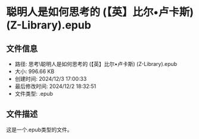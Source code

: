 ﻿# 聪明人是如何思考的 (【英】比尔•卢卡斯) (Z-Library).epub

## 文件信息
- 路径: 思考\聪明人是如何思考的 (【英】比尔•卢卡斯) (Z-Library).epub
- 大小: 996.66 KB
- 创建时间: 2024/12/3 17:00:33
- 最后修改时间: 2024/12/2 18:32:51
- 文件类型: .epub

## 文件描述
这是一个.epub类型的文件。

